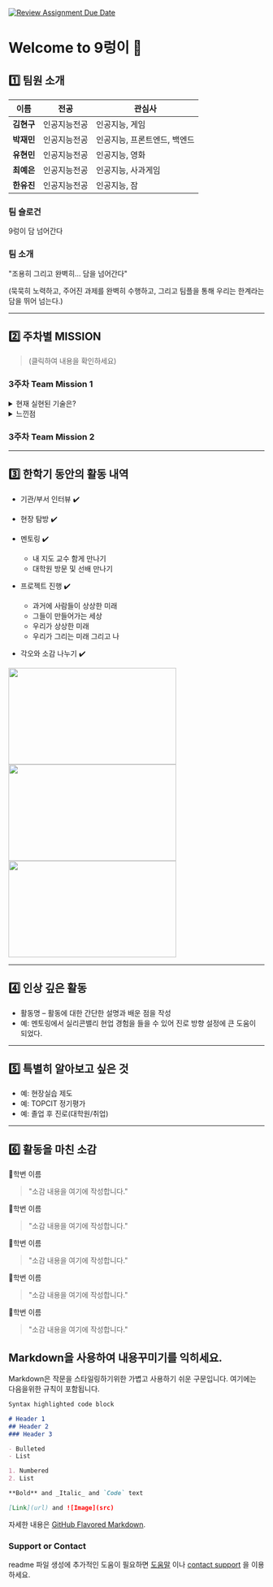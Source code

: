 [![Review Assignment Due Date](https://classroom.github.com/assets/deadline-readme-button-22041afd0340ce965d47ae6ef1cefeee28c7c493a6346c4f15d667ab976d596c.svg)](https://classroom.github.com/a/gSldEXG6)
# Welcome to 9렁이 🐍

## 1️⃣ 팀원 소개

| **이름** | **전공** | **관심사** |
| --- | --- | --- |
| **김현구** | 인공지능전공 | 인공지능, 게임 |
| **박재민** | 인공지능전공 | 인공지능, 프론트엔드, 백엔드 |
| **유현민** | 인공지능전공 | 인공지능, 영화 |
| **최예은** | 인공지능전공 | 인공지능, 사과게임 |
| **한유진** | 인공지능전공 | 인공지능, 잠 |

### 팀 슬로건

9렁이 담 넘어간다

### 팀 소개

"조용히 그리고 완벽히… 담을 넘어간다" 

(묵묵히 노력하고, 주어진 과제를 완벽히 수행하고, 그리고 팀플을 통해 우리는 한계라는 담을 뛰어 넘는다.)

***

## 2️⃣ 주차별 MISSION
>(클릭하여 내용을 확인하세요)

### 3주차 Team Mission 1
<details>
<summary> 현재 실현된 기술은? </summary>
  
- 태양열 발전 주택 => 소형 집열판을 설치한 단독주택/아파트 등이 많다.

- 소형TV전화기 => 스마트폰

- 전기자율주행차 => 전기자율주행서비스는 제한 구역에서 이미 운행중이다. (구글 웨이모 로보택시, 피닉스 GM 크루즈 전기차 오리진) 다만 완전 자율 전기차 (레벨5) 는 아직까진 없다

- 전파신문 => 인터넷 기사, 모바일 뉴스

- 움직이는 도로 => 무빙워크

- 빗자루를 든 로봇 => 로봇 청소기

- 원격 학습 => 인터넷 강의 플랫폼 (e.g. EBSi, 메가스터디, 대성마이맥, 이투스)

- 원격 진료 => 미국, 일본, 유럽 등에선 원격 진료가 널리 허용되어 있다. 우리나라에서는 의료법에 따라 원칙적으론 금지되어 있으나 코로나19 때 한시적으로 허용한 적이 있다. 농어촌,도서 지역이나 고령 환자 관리 같은 경우 제한적으로 가능하다.

- 스마트 부엌 => 스마트 냉장고 (AI기반의 식재료 관리, 음성제어, IoT연동 가능)
</details>

<details>
<summary> 느낀점 </summary>
  
1965년에 그린 그림 속 내용들이 60년 후인 2025년에 실현된 것은 상상력과 시대의 흐름을 읽는 힘이 얼마나 중요한지 알 수 있었다.
이정문 화백이 "미래 상상력의 힘은 꼼꼼하게 모았던 신문기사들" 이라 말했듯이, 미래를 예측하는 힘은 단순한 공상이 아니라 자료를 모으고 시대의 흐름을 세심하게 관찰하는 데서 비롯된다는 것을 느낄 수 있었다.
오늘날 우리는 기술의 발전 속도가 그 어느 때보다 빠른 시대를 살고 있다. 그렇기에 최신 기술과 과학, 사회 변화와 관련된 자료를 꾸준히 접하고 기록하는 것은 단순히 아는 것에서 그치지 않고, 그 속에서 패턴과 가능성을 읽어내는 힘을 길러줄 수 있을 것이다. 이런 시각을 기르면 다가올 사회에 더 잘 적응할 수 있으며, 미래를 이해하고 대비하는 데에도 큰 도움이 될 것 같다.
</details>

### 3주차 Team Mission 2

***

## 3️⃣ 한학기 동안의 활동 내역 

- 기관/부서 인터뷰 ✔️  

- 현장 탐방 ✔️  

- 멘토링 ✔️  
  - 내 지도 교수 함게 만나기
  - 대학원 방문 및 선배 만나기

- 프로젝트 진행 ✔️  
  - 과거에 사람들이 상상한 미래
  - 그들이 만들어가는 세상
  - 우리가 상상한 미래
  - 우리가 그리는 미래 그리고 나

- 각오와 소감 나누기 ✔️  


<!-- 활동 사진 추가 예시 -->
<img src="https://pixnio.com/free-images/2017/08/14/2017-08-14-13-09-09-960x651.jpg?text=활동사진1" width="330" height="190"/>
<img src="https://pixnio.com/free-images/2017/08/14/2017-08-14-20-51-02-960x640.jpg?text=활동사진2" width="330" height="190"/>
<img src="https://pixnio.com/free-images/2017/08/15/2017-08-15-10-05-39-960x640.jpg?text=활동사진3" width="330" height="190"/>

***

## 4️⃣ 인상 깊은 활동

- 활동명 – 활동에 대한 간단한 설명과 배운 점을 작성  
- 예: 멘토링에서 실리콘밸리 현업 경험을 들을 수 있어 진로 방향 설정에 큰 도움이 되었다.  

***

## 5️⃣ 특별히 알아보고 싶은 것
- 예: 현장실습 제도
- 예: TOPCIT 정기평가
- 예: 졸업 후 진로(대학원/취업)

***

## 6️⃣ 활동을 마친 소감

🔗학번 이름  
> "소감 내용을 여기에 작성합니다."

🔗학번 이름  
> "소감 내용을 여기에 작성합니다."

🔗학번 이름  
> "소감 내용을 여기에 작성합니다."

🔗학번 이름  
> "소감 내용을 여기에 작성합니다."

🔗학번 이름  
> "소감 내용을 여기에 작성합니다."


## Markdown을 사용하여 내용꾸미기를 익히세요.

Markdown은 작문을 스타일링하기위한 가볍고 사용하기 쉬운 구문입니다. 여기에는 다음을위한 규칙이 포함됩니다.

```markdown
Syntax highlighted code block

# Header 1
## Header 2
### Header 3

- Bulleted
- List

1. Numbered
2. List

**Bold** and _Italic_ and `Code` text

[Link](url) and ![Image](src)
```

자세한 내용은 [GitHub Flavored Markdown](https://guides.github.com/features/mastering-markdown/).

### Support or Contact

readme 파일 생성에 추가적인 도움이 필요하면 [도움말](https://help.github.com/articles/about-readmes/) 이나 [contact support](https://github.com/contact) 을 이용하세요.

